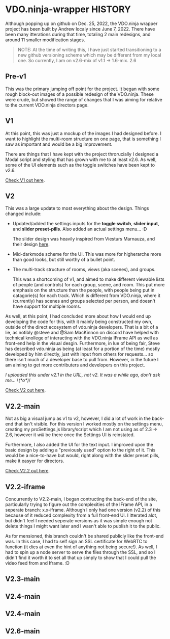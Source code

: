 # VDO.ninja-wrapper HISTORY

Although popping up on github on Dec. 25, 2022, the VDO.ninja wrapper project has been built by Andrew localy since June 7, 2022.
There have been many itterations during that time, totaling 2 main redesigns, and around 11 smaller modification stages.

> NOTE: At the time of writing this, I have just started transitioning to a new github versioning scheme which may be different from my local one. So currently, I am on v2.6-mix of v1.1 -> 1.6-mix.
2.6

## Pre-v1

This was the primary jumping off point for the project. It began with some rough block-out images of a possible redesign of the VDO.ninja. These were crude, but showed the range of changes that I was aiming for relative to the current VDO.ninja directors page.



## V1


At this point, this was just a mockup of the images I had designed before. I want to highlight the multi-room structure on one page, that is something I saw as important and would be a big improvement.

There are things that I have kept with the project throrucially I designed a Modal script and styling that has grown with me to at least v2.6. As well, some of the UI elements such as the toggle switches have been kept to v2.6.

[Check V1 out here](https://vdo-director-v1-1.netlify.app/ "V1.1 in place for V1").

## V2

This was a large update to most everything about the design. Things changed include:
- Updated/added the settings inputs for the **toggle switch**, **slider input**, and **slider preset-pills**. Also added an actual settings menu... :D

  The slider design was heavily inspired from Viesturs Marnauza, and their design [here](https://codepen.io/viestursm/pen/BayEjaN "Thank you man!").
- Mid-darkmode scheme for the UI. This was more for higherarche more than good looks, but still worthy of a bullet point.
- The multi-track structure of rooms, views (aka scenes), and groups. 

  This was a shortcoming of v1, and aimed to make different viewable lists of people (and controls) for each group, scene, and room. This put more emphasis on the structure than the people, with people being put in catagorie(s) for each track. Which is different from VDO.ninja, where it (currently) has scenes and groups selected per person, and doesn't have support for multiple rooms.


As well, at this point, I had concluded more about how I would end up developing the code for this, with it mainly being constructed my own, outside of the direct ecosystem of vdo.ninja developers. That is a bit of a lie, as notibly @steve and @Sam MacKinnon on discord have helped with technical knollege of interacting with the VDO.ninja IFrame API as well as front-end help in the visual desgin. Furthermore, in lue of being fair, Steve has described vdo.ninja as being (at least for a portion of the time) mostly developed by him directly, just with input from others for requests... so there isn't much of a developer base to pull from. However, in the future I am aiming to get more contributers and developers on this project.

*I uploaded this under v2.1 in the URL, not v2. It was a while ago, don't ask me...* \\_(\*o*)_/

[Check V2 out here](https://vdo-director-v2-1.netlify.app/ "V2.1 in place for V2").

## V2.2-main

Not as big a visual jump as v1 to v2, however, I did a lot of work in the back-end that isn't visible. For this version I worked mostly on the settings menu, creating my proSettings.js library/script which I am not using as of 2.3 -> 2.6, however it _will_ be there once the Settings UI is reinstated.

Furthermore, I also added the UI for the text input. I improved upon the basic design by adding a "previously used" option to the right of it. This would be a nice-to-have but would, right along with the slider preset pills, make it easyer for directors.

[Check V2.2 out here](https://vdo-director-v2-2.netlify.app/ "V2.2").

## V2.2-iframe
Concurrently to V2.2-main, I began contructing the back-end of the site, particularly trying to figure out the complexities of the IFrame API, in a seperate branch: x.x-iframe. Although I only had one version (v2.2) of this because of it reduced complexity from a full front-end UI. I itterated alot, but didn't feel I needed seperate versions as it was simple enough not delete things I might want later and I wasn't able to publish it to the public.

As for mensioned, this branch couldn't be shared publicly like the front-end was. In this case, I had to self sign an SSL certificate for WebRTC to function (it dies at even the hint of anything not being secure!). As well, I had to spin up a node server to serve the files through the SSL, and so I didn't find it worth it to set all that up simply to show that I could pull the video feed from and Iframe. :D


## V2.3-main


## V2.4-main


## V2.4-main


## V2.6-main


